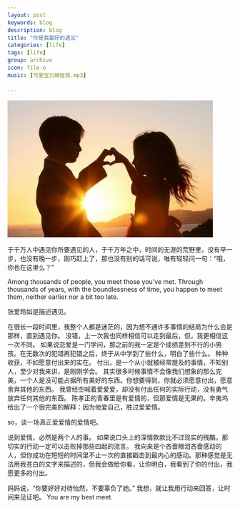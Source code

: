 ```yaml
---
layout: post
keywords: blog
description: blog
title: "你是我最好的遇见"
categories: [life]
tags: [life]
group: archive
icon: file-o
music: [可爱宝贝嫁给我.mp3]

---
```


![image](/assets/images/2013-04-23-bestmeet.jpg)

于千万人中遇见你所要遇见的人，于千万年之中，时间的无涯的荒野里，没有早一步，也没有晚一步，刚巧赶上了，那也没有别的话可说，唯有轻轻问一句：“哦，你也在这里么？”

Among thousands of people, you meet those you’ve met. Through thousands of years, with the boundlessness of time, you happen to meet them, neither earlier nor a bit too late.


张爱玲如是描述遇见。

在很长一段时间里，我整个人都是迷茫的，因为想不通许多事情的结局为什么会是那样，直到遇见你。 没错，上一次我也同样相信可以走到最后，但，我更相信这一次不同。 如果说恋爱是一门学问，那之前的我一定是个成绩差到不行的小男孩。在无数次的犯错再犯错之后，终于从中学到了些什么，明白了些什么。 种种收获，不如愿意付出来的实在。 付出，是一个从小就被经常提及的事情，不知别人，至少对我来讲，是刚刚学会。 其实很多时候事情不会像我们想象的那么完美，一个人是没可能占据所有美好的东西。你想要得到，你就必须愿意付出，愿意舍弃其他的东西。 我曾经空喊着爱爱爱，却没有付出任何的实际行动，没有勇气放弃任何其他的东西。 陈孝正的青春里是有爱情的，但那爱情是无果的。辛夷坞给出了一个很完美的解释：因为他爱自己，胜过爱爱情。

so，谈一场真正爱爱情的爱情吧。

说到爱情，必然是两个人的事。 如果说口头上的深情款款比不过现实的残酷，那切实的行动一定可以击败掉那些四起的流言。 我向来是个吝啬眼泪吝啬感动的人，但你成功在短短的时间里不止一次的直接戳击到最内心的感动。那种感觉是无法用我苍白的文字来描述的，但我会做给你看，让你明白，我看到了你的付出，我愿更多的付出。

妈妈说，“你要好好对待怡然，不要辜负了她。” 我想，就让我用行动来回答，让时间来见证吧。 You are my best meet.